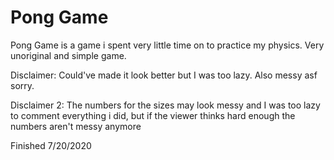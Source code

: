 # Pong Game
Pong Game is a game i spent very little time on to practice my physics. Very unoriginal and simple game.

Disclaimer: Could've made it look better but I was too lazy. Also messy asf sorry.

Disclaimer 2: The numbers for the sizes may look messy and I was too lazy to comment everything i did, but if the viewer thinks hard enough the numbers aren't messy anymore

Finished 7/20/2020
